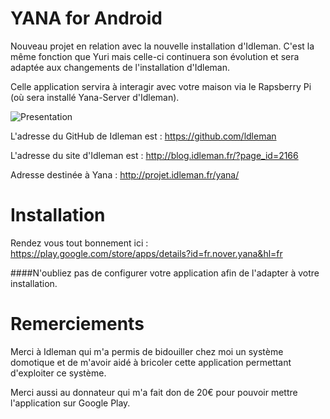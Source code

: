 YANA for Android
====

Nouveau projet en relation avec la nouvelle installation d'Idleman. 
C'est la même fonction que Yuri mais celle-ci continuera son évolution et sera adaptée aux changements de l'installation d'Idleman.

Celle application servira à interagir avec votre maison via le Rapsberry Pi (où sera installé Yana-Server d'Idleman).


![Presentation](https://raw.github.com/Etsuni/YANA/master/presentation.png)

L'adresse du GitHub de Idleman est : https://github.com/ldleman

L'adresse du site d'Idleman est : http://blog.idleman.fr/?page_id=2166

Adresse destinée à  Yana : http://projet.idleman.fr/yana/

Installation
====

Rendez vous tout bonnement ici : https://play.google.com/store/apps/details?id=fr.nover.yana&hl=fr

####N'oubliez pas de configurer votre application afin de l'adapter à votre installation.

Remerciements 
====

Merci à Idleman qui m'a permis de bidouiller chez moi un système domotique et de m'avoir aidé à bricoler cette application permettant d'exploiter ce système.

Merci aussi au donnateur qui m'a fait don de 20€ pour pouvoir mettre l'application sur Google Play. 

